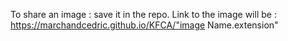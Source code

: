 To share an image : save it in the repo.
Link to the image will be :
https://marchandcedric.github.io/KFCA/"image Name.extension"